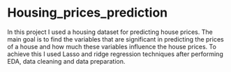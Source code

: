 # Housing_prices_prediction

In this project I used a housing dataset for predicting house prices. The main goal is to find the variables that are significant in predicting the prices of a house and how much these variables influence the house prices. To achieve this I used Lasso and ridge regression techniques after performing EDA, data cleaning and data preparation.
